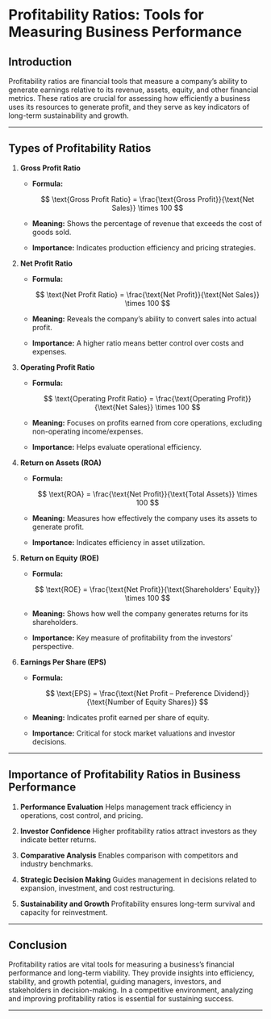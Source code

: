# Profitability Ratios: Tools for Measuring Business Performance

## Introduction

Profitability ratios are financial tools that measure a company’s ability to generate earnings relative to its revenue, assets, equity, and other financial metrics. These ratios are crucial for assessing how efficiently a business uses its resources to generate profit, and they serve as key indicators of long-term sustainability and growth.

---

## Types of Profitability Ratios

1. **Gross Profit Ratio**

   * **Formula:**

     $$
     \text{Gross Profit Ratio} = \frac{\text{Gross Profit}}{\text{Net Sales}} \times 100
     $$
   * **Meaning:** Shows the percentage of revenue that exceeds the cost of goods sold.
   * **Importance:** Indicates production efficiency and pricing strategies.

2. **Net Profit Ratio**

   * **Formula:**

     $$
     \text{Net Profit Ratio} = \frac{\text{Net Profit}}{\text{Net Sales}} \times 100
     $$
   * **Meaning:** Reveals the company’s ability to convert sales into actual profit.
   * **Importance:** A higher ratio means better control over costs and expenses.

3. **Operating Profit Ratio**

   * **Formula:**

     $$
     \text{Operating Profit Ratio} = \frac{\text{Operating Profit}}{\text{Net Sales}} \times 100
     $$
   * **Meaning:** Focuses on profits earned from core operations, excluding non-operating income/expenses.
   * **Importance:** Helps evaluate operational efficiency.

4. **Return on Assets (ROA)**

   * **Formula:**

     $$
     \text{ROA} = \frac{\text{Net Profit}}{\text{Total Assets}} \times 100
     $$
   * **Meaning:** Measures how effectively the company uses its assets to generate profit.
   * **Importance:** Indicates efficiency in asset utilization.

5. **Return on Equity (ROE)**

   * **Formula:**

     $$
     \text{ROE} = \frac{\text{Net Profit}}{\text{Shareholders' Equity}} \times 100
     $$
   * **Meaning:** Shows how well the company generates returns for its shareholders.
   * **Importance:** Key measure of profitability from the investors’ perspective.

6. **Earnings Per Share (EPS)**

   * **Formula:**

     $$
     \text{EPS} = \frac{\text{Net Profit – Preference Dividend}}{\text{Number of Equity Shares}}
     $$
   * **Meaning:** Indicates profit earned per share of equity.
   * **Importance:** Critical for stock market valuations and investor decisions.

---

## Importance of Profitability Ratios in Business Performance

1. **Performance Evaluation**
   Helps management track efficiency in operations, cost control, and pricing.

2. **Investor Confidence**
   Higher profitability ratios attract investors as they indicate better returns.

3. **Comparative Analysis**
   Enables comparison with competitors and industry benchmarks.

4. **Strategic Decision Making**
   Guides management in decisions related to expansion, investment, and cost restructuring.

5. **Sustainability and Growth**
   Profitability ensures long-term survival and capacity for reinvestment.

---

## Conclusion

Profitability ratios are vital tools for measuring a business’s financial performance and long-term viability. They provide insights into efficiency, stability, and growth potential, guiding managers, investors, and stakeholders in decision-making. In a competitive environment, analyzing and improving profitability ratios is essential for sustaining success.

---
